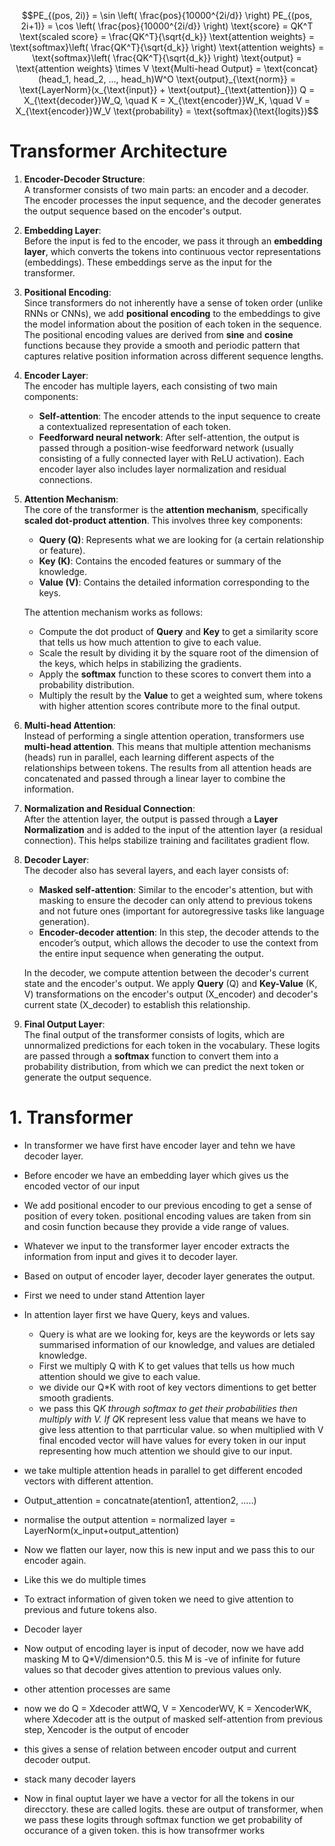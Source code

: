```math
PE_{(pos, 2i)} = \sin \left( \frac{pos}{10000^{2i/d}} \right)

PE_{(pos, 2i+1)} = \cos \left( \frac{pos}{10000^{2i/d}} \right)

\text{score} = QK^T

\text{scaled score} = \frac{QK^T}{\sqrt{d_k}}

\text{attention weights} = \text{softmax}\left( \frac{QK^T}{\sqrt{d_k}} \right)

\text{attention weights} = \text{softmax}\left( \frac{QK^T}{\sqrt{d_k}} \right)

\text{output} = \text{attention weights} \times V

\text{Multi-head Output} = \text{concat}(head_1, head_2, ..., head_h)W^O

\text{output}_{\text{norm}} = \text{LayerNorm}(x_{\text{input}} + \text{output}_{\text{attention}})

Q = X_{\text{decoder}}W_Q, \quad K = X_{\text{encoder}}W_K, \quad V = X_{\text{encoder}}W_V

\text{probability} = \text{softmax}(\text{logits})
```

# Transformer Architecture

1. **Encoder-Decoder Structure**:  
   A transformer consists of two main parts: an encoder and a decoder. The encoder processes the input sequence, and the decoder generates the output sequence based on the encoder's output.

2. **Embedding Layer**:  
   Before the input is fed to the encoder, we pass it through an **embedding layer**, which converts the tokens into continuous vector representations (embeddings). These embeddings serve as the input for the transformer.

3. **Positional Encoding**:  
   Since transformers do not inherently have a sense of token order (unlike RNNs or CNNs), we add **positional encoding** to the embeddings to give the model information about the position of each token in the sequence. The positional encoding values are derived from **sine** and **cosine** functions because they provide a smooth and periodic pattern that captures relative position information across different sequence lengths.

4. **Encoder Layer**:  
   The encoder has multiple layers, each consisting of two main components:
   - **Self-attention**: The encoder attends to the input sequence to create a contextualized representation of each token.
   - **Feedforward neural network**: After self-attention, the output is passed through a position-wise feedforward network (usually consisting of a fully connected layer with ReLU activation).
   Each encoder layer also includes layer normalization and residual connections.

5. **Attention Mechanism**:  
   The core of the transformer is the **attention mechanism**, specifically **scaled dot-product attention**. This involves three key components:
   - **Query (Q)**: Represents what we are looking for (a certain relationship or feature).
   - **Key (K)**: Contains the encoded features or summary of the knowledge.
   - **Value (V)**: Contains the detailed information corresponding to the keys.

   The attention mechanism works as follows:
   - Compute the dot product of **Query** and **Key** to get a similarity score that tells us how much attention to give to each value.
   - Scale the result by dividing it by the square root of the dimension of the keys, which helps in stabilizing the gradients.
   - Apply the **softmax** function to these scores to convert them into a probability distribution.
   - Multiply the result by the **Value** to get a weighted sum, where tokens with higher attention scores contribute more to the final output.

6. **Multi-head Attention**:  
   Instead of performing a single attention operation, transformers use **multi-head attention**. This means that multiple attention mechanisms (heads) run in parallel, each learning different aspects of the relationships between tokens. The results from all attention heads are concatenated and passed through a linear layer to combine the information.

7. **Normalization and Residual Connection**:  
   After the attention layer, the output is passed through a **Layer Normalization** and is added to the input of the attention layer (a residual connection). This helps stabilize training and facilitates gradient flow.

8. **Decoder Layer**:  
   The decoder also has several layers, and each layer consists of:
   - **Masked self-attention**: Similar to the encoder's attention, but with masking to ensure the decoder can only attend to previous tokens and not future ones (important for autoregressive tasks like language generation).
   - **Encoder-decoder attention**: In this step, the decoder attends to the encoder’s output, which allows the decoder to use the context from the entire input sequence when generating the output.

   In the decoder, we compute attention between the decoder's current state and the encoder's output. We apply **Query** (Q) and **Key-Value** (K, V) transformations on the encoder's output (X_encoder) and decoder's current state (X_decoder) to establish this relationship.

9. **Final Output Layer**:  
   The final output of the transformer consists of logits, which are unnormalized predictions for each token in the vocabulary. These logits are passed through a **softmax** function to convert them into a probability distribution, from which we can predict the next token or generate the output sequence.









# 1. Transformer
- In transformer we have first have encoder layer and tehn we have decoder layer.
- Before encoder we have an embedding layer which gives us the encoded vector of our input
- We add positional encoder to our previous encoding to get a sense of position of every token. positional encoding values are taken from sin and cosin function because they provide a vide range of values. 
- Whatever we input to the transformer layer encoder extracts the information from input and gives it to decoder layer.
- Based on output of encoder layer, decoder layer generates the output.
- First we need to under stand Attention layer
- In attention layer first we have Query, keys and values.
  - Query is what are we looking for, keys are the keywords or lets say summarised information of our knowledge, and values are detialed knowledge.
  - First we multiply Q with K to get values that tells us how much attention should we give to each value. 
  - we divide our Q*K with root of key vectors dimentions to get better smooth gradients.
  - we pass this Q*K through softmax to get their probabilities then multiply with V. If Q*K represent less value that means we have to give less attention to that parrticular value. so when multiplied with V final encoded vector will have values for every token in our input representing how much attention we should give to our input.
- we take multiple attention heads in parallel to get different encoded vectors with different attention.
- Output_attention = concatnate(atention1, attention2, .....)
- normalise the output attention = normalized layer = LayerNorm(x_input+output_attention)
- Now we flatten our layer, now this is new input and we pass this to our encoder again.
- Like this we do multiple times
- To extract information of given token we need to give attention to previous and future tokens also.

- Decoder layer
- Now output of encoding layer is input of decoder, now we have add masking M to Q*V/dimension^0.5. this M is -ve of infinite for future values so that decoder gives attention to previous values only.
- other attention processes are same
- now we do Q = Xdecoder attWQ, V = XencoderWV, K = XencoderWK, where Xdecoder att is the output of masked self-attention from previous step, Xencoder is the output of encoder
- this gives a sense of relation between encoder output and current decoder output.
- stack many decoder layers

- Now in final ouptut layer we have a vector for all the tokens in our direcctory. these are called logits. these are output of transformer, when we pass these logits through softmax function we get probability of occurance of a given token. this is how transofrmer works
